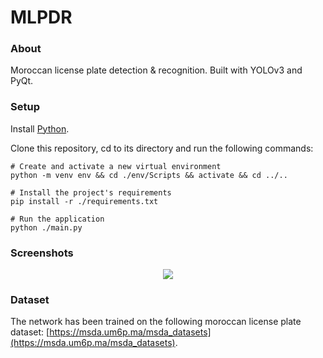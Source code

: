# MLPDR
### About
Moroccan license plate detection &amp; recognition. Built with YOLOv3 and PyQt.

### Setup
Install [Python](https://www.python.org/downloads/).

Clone this repository, cd to its directory and run the following commands:
```
# Create and activate a new virtual environment
python -m venv env && cd ./env/Scripts && activate && cd ../..

# Install the project's requirements
pip install -r ./requirements.txt

# Run the application
python ./main.py
```

### Screenshots
<p align="center">
  <img src="https://i.imgur.com/f7evHhw.png" />
</p>

### Dataset
The network has been trained on the following moroccan license plate dataset: [https://msda.um6p.ma/msda_datasets](https://msda.um6p.ma/msda_datasets).
